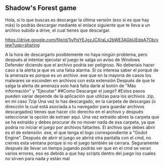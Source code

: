 ## Shadow's Forest game
Hola, si lo que buscas es descargar la última versión (eso si es que hay más) lo podrás descargar mediante el enlace siguiente que te lleva a un archivo subido a drive, el cual tienes que descargar.

https://drive.google.com/file/d/1iyPqYEJgzJCXraLx2bWE3AGbUEdqA7Ob/view?usp=sharing

A la hora de descargarlo posiblemente no haya ningún problema, pero después al intentar ejecutar el juego te salga un aviso de Windows Defender diciendo que el archivo podría ser peligroso. No deberíais hacer caso a la alerta ja que es una falsa alarma. Si os interesa saber el porqué de la amenaza es porque es un archivo .exe que en la mayoría de casos los malwares se esconden en archivos con esta extensión
Después de que te salga la alerta de amenaza solo hará falta darle al botón de "Más información" y "Ejecutar"
##Como Descargar el juego?
#Estos pasos pueden variar depende de la aplicación que utilizas para los archivos .zip, en mi caso 7zip
Una vez lo has descargado, en la carpeta de descargas (o dirección la cual está asociada a tu navegador para guardar archivos descargados) tienes que hacer clic derecho en el archivo y después seleccionar la opción de extraer aquí.
Una vez extraído abres la carpeta que se ha extraído y debes procurar de no mover nada de esa carpeta, ya que podría no iniciar el juego por archivos faltantes. El archivo que debes abrir es el de extensión .exe, el que tenga el logo correspondiente a "Godot Engine". Después de abrir el juego se abrirá otra pantalla con el cmd, no cierres esta ventana porque si no el juego también se cerrara. Seguramente después de llevar un tiempo jugando podrás ver que en el cmd se veran varios errores, eso es debido a que hay scripts dentro del juego los cuales no sirven para nada y están mal






















